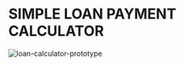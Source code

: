 # SIMPLE LOAN PAYMENT CALCULATOR


![loan-calculator-prototype](https://user-images.githubusercontent.com/40831389/182401447-f9e5fb08-2afc-4c82-bd0a-f9f62d0ead05.png)
